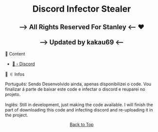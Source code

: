 <h1 align="center">
  <a id="top"></a>Discord Infector Stealer
</h1>

<h2 align="center">
--> All Rights Reserved For Stanley <-- ❤️
           <br>
           <br>
--> Updated by kakau69 <-- 

</h2>

<a id="content"></a>🧬 Content
  
- [💊・Discord](https://discord.gg/collapsy)


<a id="howtouse"></a>📁 〢 Infos

Português: Sendo Desenvolvido ainda, apenas disponibilizei o code. Vou finalizar á parte de baixar este code e infectar o discord e reuparei no projeto. <br>
  <br>
Inglês: Still in development, just making the code available. I will finish the part of downloading this code and infecting discord and re-uploading it in the project.
<p align="center"><a href=#top>Back to Top</a></p>
